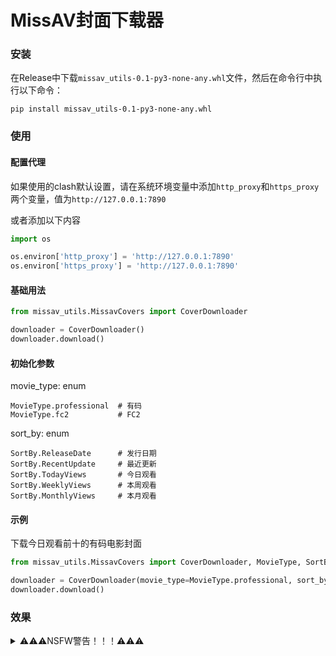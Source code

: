 # MissAV封面下载器
### 安装
在Release中下载`missav_utils-0.1-py3-none-any.whl`文件，然后在命令行中执行以下命令：
```shell
pip install missav_utils-0.1-py3-none-any.whl
```

### 使用
#### 配置代理

如果使用的clash默认设置，请在系统环境变量中添加`http_proxy`和`https_proxy`两个变量，值为`http://127.0.0.1:7890`

或者添加以下内容
```python
import os

os.environ['http_proxy'] = 'http://127.0.0.1:7890'
os.environ['https_proxy'] = 'http://127.0.0.1:7890'
```

#### 基础用法
```python
from missav_utils.MissavCovers import CoverDownloader

downloader = CoverDownloader()
downloader.download()
```

#### 初始化参数
movie_type: enum
```
MovieType.professional  # 有码
MovieType.fc2           # FC2
```
sort_by: enum
```
SortBy.ReleaseDate      # 发行日期
SortBy.RecentUpdate     # 最近更新
SortBy.TodayViews       # 今日观看
SortBy.WeeklyViews      # 本周观看
SortBy.MonthlyViews     # 本月观看
```

#### 示例
下载今日观看前十的有码电影封面
```python
from missav_utils.MissavCovers import CoverDownloader, MovieType, SortBy

downloader = CoverDownloader(movie_type=MovieType.professional, sort_by=SortBy.TodayViews)
downloader.download()
```
### 效果
<details>
<summary>⚠️⚠️⚠️NSFW警告！！！⚠️⚠️⚠️</summary>

<img src="./intro/fig1.png" width=50%>

</details>
